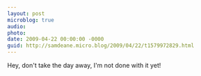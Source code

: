 ```yaml
---
layout: post
microblog: true
audio: 
photo: 
date: 2009-04-22 00:00:00 -0000
guid: http://samdeane.micro.blog/2009/04/22/t1579972829.html
---
```

Hey, don't take the day away, I'm not done with it yet!
